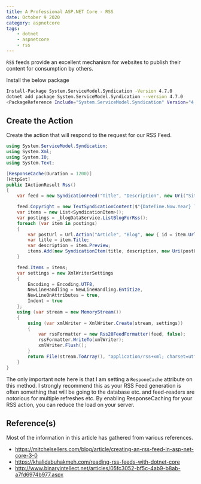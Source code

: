 ```yaml
---
title: A Professional ASP.NET Core - RSS
date: October 9 2020
category: aspnetcore
tags:
    - dotnet
    - aspnetcore
    - rss
---
```


`RSS` feeds provide an excellent mechanism for websites to publish their content for consumption by others.

<!-- more -->

Install the below package

```bash
Install-Package System.ServiceModel.Syndication -Version 4.7.0
dotnet add package System.ServiceModel.Syndication --version 4.7.0
<PackageReference Include="System.ServiceModel.Syndication" Version="4.7.0" />
```

## Create the Action

Create the action that will respond to the request for our RSS Feed.

```cs
using System.ServiceModel.Syndication;
using System.Xml;
using System.IO;
using System.Text;

[ResponseCache(Duration = 1200)]
[HttpGet]
public IActionResult Rss()
{
    var feed = new SyndicationFeed("Title", "Description", new Uri("SiteUrl"), "RSSUrl", DateTime.Now);

    feed.Copyright = new TextSyndicationContent($"{DateTime.Now.Year} The Author");
    var items = new List<SyndicationItem>();
    var postings = _blogDataService.ListBlogForRss();
    foreach (var item in postings)
    {
        var postUrl = Url.Action("Article", "Blog", new { id = item.UrlSlug }, HttpContext.Request.Scheme);
        var title = item.Title;
        var description = item.Preview;                
        items.Add(new SyndicationItem(title, description, new Uri(postUrl), item.UrlSlug, item.PostDate));
    }

    feed.Items = items;
    var settings = new XmlWriterSettings
    {
        Encoding = Encoding.UTF8,
        NewLineHandling = NewLineHandling.Entitize,
        NewLineOnAttributes = true,
        Indent = true
    };
    using (var stream = new MemoryStream())
    {
        using (var xmlWriter = XmlWriter.Create(stream, settings))
        {
            var rssFormatter = new Rss20FeedFormatter(feed, false);
            rssFormatter.WriteTo(xmlWriter);
            xmlWriter.Flush();
        }
        return File(stream.ToArray(), "application/rss+xml; charset=utf-8");
    }
}
```

The only important note here is that I am setting a `ResponeCache` attribute on this method. I strongly recommend this as your RSS Feed generation is often something that will be going to the database etc. and feed-readers are notorious for multiple refreshes etc. By enabling ResponseCaching for your RSS action, you can reduce the load on your server.

## Reference(s)

Most of the information in this article has gathered from various references.

* https://mitchelsellers.com/blog/article/creating-an-rss-feed-in-asp-net-core-3-0
* https://khalidabuhakmeh.com/reading-rss-feeds-with-dotnet-core
* http://www.binaryintellect.net/articles/05fc3052-bf5c-4ab9-b8ab-a7fd6974b977.aspx